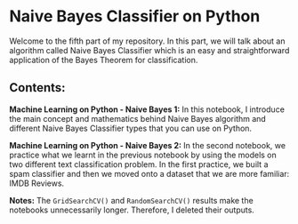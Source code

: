 
# Naive Bayes Classifier on Python
Welcome to the fifth part of my repository. In this part, we will talk about an algorithm called Naive Bayes Classifier which is an easy and straightforward application of the Bayes Theorem for classification.

## Contents:

**Machine Learning on Python - Naive Bayes 1:** In this notebook, I introduce the main concept and mathematics behind Naive Bayes algorithm and different Naive Bayes Classifier types that you can use on Python.

**Machine Learning on Python - Naive Bayes 2:** In the second notebook, we practice what we learnt in the previous notebook by using the models on two different text classification problem. In the first practice, we built a spam classifier and then we moved onto a dataset that we are more familiar: IMDB Reviews.


**Notes:** The `GridSearchCV()` and `RandomSearchCV()` results make the notebooks unnecessarily longer. Therefore, I deleted their outputs.
